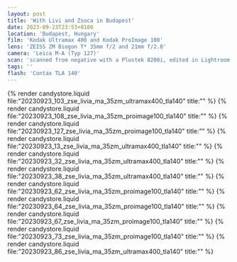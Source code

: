 ```yaml
---
layout: post
title: 'With Livi and Zsoca in Budapest'
date: 2023-09-23T23:53+0100
location: 'Budapest, Hungary'
film: 'Kodak Ultramax 400 and Kodak ProImage 100'
lens: 'ZEISS ZM Biogon T* 35mm f/2 and 21mm f/2.8'
camera: 'Leica M-A (Typ 127)'
scan: 'scanned from negative with a Plustek 8200i, edited in Lightroom'
tags: ''
flash: 'Contax TLA 140'
---
```


{% render candystore.liquid file:"20230923_103_zse_livia_ma_35zm_ultramax400_tla140" title:"" %}
{% render candystore.liquid file:"20230923_108_zse_livia_ma_35zm_proimage100_tla140" title:"" %}
{% render candystore.liquid file:"20230923_127_zse_livia_ma_35zm_proimage100_tla140" title:"" %}
{% render candystore.liquid file:"20230923_13_zse_livia_ma_35zm_ultramax400_tla140" title:"" %}
{% render candystore.liquid file:"20230923_32_zse_livia_ma_35zm_ultramax400_tla140" title:"" %}
{% render candystore.liquid file:"20230923_38_zse_livia_ma_35zm_ultramax400_tla140" title:"" %}
{% render candystore.liquid file:"20230923_62_zse_livia_ma_35zm_proimage100_tla140" title:"" %}
{% render candystore.liquid file:"20230923_64_zse_livia_ma_35zm_proimage100_tla140" title:"" %}
{% render candystore.liquid file:"20230923_67_zse_livia_ma_35zm_proimage100_tla140" title:"" %}
{% render candystore.liquid file:"20230923_73_zse_livia_ma_35zm_proimage100_tla140" title:"" %}
{% render candystore.liquid file:"20230923_86_zse_livia_ma_35zm_ultramax400_tla140" title:"" %}